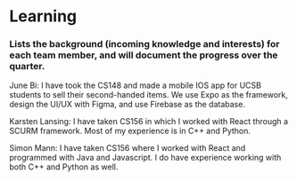 # Learning
### Lists the background (incoming knowledge and interests) for each team member, and will document the progress over the quarter.

June Bi: I have took the CS148 and made a mobile IOS app for UCSB students to sell their second-handed items. We use Expo as the framework, design the UI/UX with Figma, and use Firebase as the database.

Karsten Lansing: I have taken CS156 in which I worked with React through a SCURM framework. Most of my experience is in C++ and Python.

Simon Mann: I have taken CS156 where I worked with React and programmed with Java and Javascript. I do have experience working with both C++ and Python as well. 
